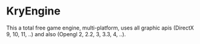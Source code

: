 KryEngine
=========

This a total free game engine, multi-platform, uses all graphic apis (DirectX 9, 10, 11, ..) and also (Opengl 2, 2.2, 3, 3.3, 4, ..).
